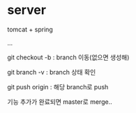 # server



tomcat + spring 

...

git checkout -b <branch name> : branch 이동(없으면 생성해) 

git branch -v : branch 상태 확인 

git push origin <branch name> : 해당 branch로 push 

기능 추가가 완료되면 master로 merge.. 


